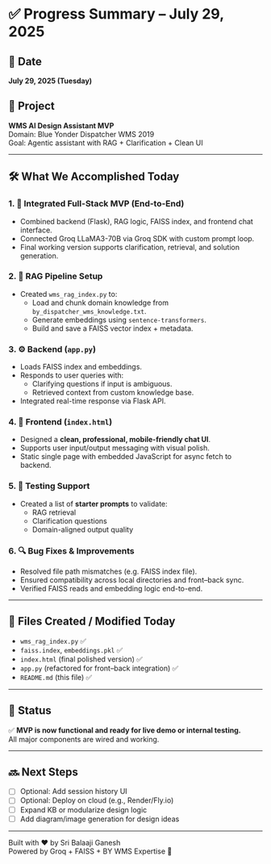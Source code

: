 # ✅ Progress Summary – July 29, 2025

## 📅 Date
**July 29, 2025 (Tuesday)**

## 🧠 Project
**WMS AI Design Assistant MVP**  
Domain: Blue Yonder Dispatcher WMS 2019  
Goal: Agentic assistant with RAG + Clarification + Clean UI

---

## 🛠️ What We Accomplished Today

### 1. 🔄 Integrated Full-Stack MVP (End-to-End)
- Combined backend (Flask), RAG logic, FAISS index, and frontend chat interface.
- Connected Groq LLaMA3-70B via Groq SDK with custom prompt loop.
- Final working version supports clarification, retrieval, and solution generation.

### 2. 🧠 RAG Pipeline Setup
- Created `wms_rag_index.py` to:
  - Load and chunk domain knowledge from `by_dispatcher_wms_knowledge.txt`.
  - Generate embeddings using `sentence-transformers`.
  - Build and save a FAISS vector index + metadata.

### 3. ⚙️ Backend (`app.py`)
- Loads FAISS index and embeddings.
- Responds to user queries with:
  - Clarifying questions if input is ambiguous.
  - Retrieved context from custom knowledge base.
- Integrated real-time response via Flask API.

### 4. 💬 Frontend (`index.html`)
- Designed a **clean, professional, mobile-friendly chat UI**.
- Supports user input/output messaging with visual polish.
- Static single page with embedded JavaScript for async fetch to backend.

### 5. 🧪 Testing Support
- Created a list of **starter prompts** to validate:
  - RAG retrieval
  - Clarification questions
  - Domain-aligned output quality

### 6. 🔍 Bug Fixes & Improvements
- Resolved file path mismatches (e.g. FAISS index file).
- Ensured compatibility across local directories and front–back sync.
- Verified FAISS reads and embedding logic end-to-end.

---

## 📁 Files Created / Modified Today

- `wms_rag_index.py` ✅
- `faiss.index`, `embeddings.pkl` ✅
- `index.html` (final polished version) ✅
- `app.py` (refactored for front–back integration) ✅
- `README.md` (this file) ✅

---

## 🚀 Status
✅ **MVP is now functional and ready for live demo or internal testing.**  
All major components are wired and working.  

---

## 🔜 Next Steps
- [ ] Optional: Add session history UI
- [ ] Optional: Deploy on cloud (e.g., Render/Fly.io)
- [ ] Expand KB or modularize design logic
- [ ] Add diagram/image generation for design ideas

---

Built with ❤️ by Sri Balaaji Ganesh  
Powered by Groq + FAISS + BY WMS Expertise 🚀

